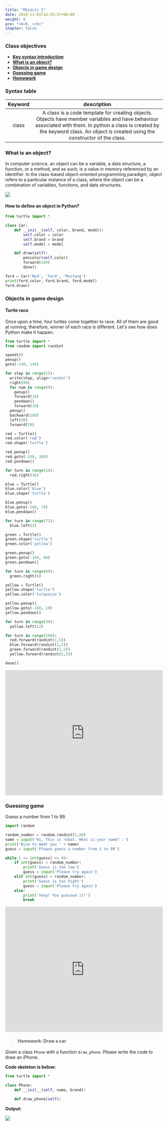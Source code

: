 ```yaml
---
title: "Objects I"
date: 2019-11-01T14:25:57+08:00
weight: 8
pre: "<b>8. </b>"
chapter: false
---
```


### Class objectives
- [**Key syntax introduction**](#syntax-table)
- [**What is an object?**](#what_is_an_object)
- [**Objects in game design**](#objects_in_game_design)
- [**Guessing game**](#Guessing_game)
- [**Homework**](#homework)

### Syntax table

|  <center>Keyword</center>  |  <center>description</center>  |
|:----------|:-------------:|
|  <center>class</center>   | A class is a code template for creating objects. Objects have member variables and have behaviour associated with them. In python a class is created by the keyword class. An object is created using the constructor of the class. |

### What is an object?

In computer science, an object can be a variable, a data structure, a function, or a method, and as such, is a value in memory referenced by an identifier. In the class-based object-oriented programming paradigm, object refers to a particular instance of a class, where the object can be a combination of variables, functions, and data structures.

![](/images/objects.jpeg)

#### How to define an object in Python?

```python
from turtle import *

class Car:
	def __init__(self, color, brand, model):
		self.color = color
		self.brand = brand
		self.model = model

	def draw(self):
		pencolor(self.color)
		forward(100)
		done()

ford = Car('Red', 'Ford', 'Mustang')
print(ford.color, ford.brand, ford.model)
ford.draw()
```

### Objects in game design

#### Turtle race

Once upon a time, four turtles come together to race. All of them are good at running, therefore, winner of each race is different. Let's see how does Python make it happen.

```python
from turtle import *
from random import randint

speed(0)
penup()
goto(-140, 140)

for step in range(15):
  write(step, align='center')
  right(90)
  for num in range(8):
    penup()
    forward(10)
    pendown()
    forward(10)
  penup()
  backward(160)
  left(90)
  forward(20)

red = Turtle()
red.color('red')
red.shape('turtle')

red.penup()
red.goto(-160, 100)
red.pendown()

for turn in range(10):
  red.right(36)

blue = Turtle()
blue.color('blue')
blue.shape('turtle')

blue.penup()
blue.goto(-160, 70)
blue.pendown()

for turn in range(72):
  blue.left(5)

green = Turtle()
green.shape('turtle')
green.color('yellow')

green.penup()
green.goto(-160, 40)
green.pendown()

for turn in range(60):
  green.right(6)

yellow = Turtle()
yellow.shape('turtle')
yellow.color('turquoise')

yellow.penup()
yellow.goto(-160, 10)
yellow.pendown()

for turn in range(30):
  yellow.left(12)

for turn in range(100):
  red.forward(randint(1,5))
  blue.forward(randint(1,5))
  green.forward(randint(1,5))
  yellow.forward(randint(1,5))

done()
```

<iframe src="https://trinket.io/embed/python/b9b4074bb7" width="100%" height="400" frameborder="0" marginwidth="0" marginheight="0" allowfullscreen></iframe>

### Guessing game

Guess a number from 1 to 99.

```python
import random

random_number = random.randint(1,99)
name = input('Hi, This is robot. What is your name? :')
print('Nice to meet you ' + name)
guess = input('Please guess a number from 1 to 99')

while 1 <= int(guess) <= 99:
	if int(guess) < random_number:
		print('Guess is too low')
		guess = input('Please try again')
	elif int(guess) > random_number:
		print('Guess is too hight')
		guess = input('Please try again')
	else:
		print('Yeay! You guessed it!')
		break
```

<iframe src="https://trinket.io/embed/python/b9b4074bb7" width="100%" height="400" frameborder="0" marginwidth="0" marginheight="0" allowfullscreen></iframe>

> #### Homework: Draw a car

Given a class `Phone` with a function `draw_phone`. Please write the code to draw an iPhone.

**Code skeleton is below:**

```python
from turtle import *

class Phone:
	def __init__(self, name, brand):

	def draw_phone(self):
```

**Output:**

![](/images/turtle/iPhone.png)